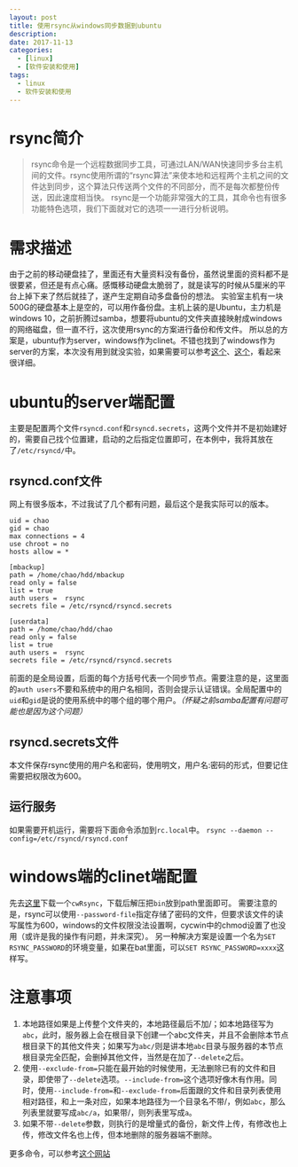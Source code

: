 ```yaml
---
layout: post
title: 使用rsync从windows同步数据到ubuntu
description: 
date: 2017-11-13
categories: 
  - [linux]
  - [软件安装和使用] 
tags:
  - linux
  - 软件安装和使用
---
```


# rsync简介

> rsync命令是一个远程数据同步工具，可通过LAN/WAN快速同步多台主机间的文件。rsync使用所谓的“rsync算法”来使本地和远程两个主机之间的文件达到同步，这个算法只传送两个文件的不同部分，而不是每次都整份传送，因此速度相当快。 rsync是一个功能非常强大的工具，其命令也有很多功能特色选项，我们下面就对它的选项一一进行分析说明。

# 需求描述

由于之前的移动硬盘挂了，里面还有大量资料没有备份，虽然说里面的资料都不是很要紧，但还是有点心痛。感慨移动硬盘太脆弱了，就是读写的时候从5厘米的平台上掉下来了然后就挂了，遂产生定期自动多盘备份的想法。
实验室主机有一块500G的硬盘基本上是空的，可以用作备份盘。主机上装的是Ubuntu，主力机是windows 10，之前折腾过samba，想要将ubuntu的文件夹直接映射成windows的网络磁盘，但一直不行，这次使用rsync的方案进行备份和传文件。
所以总的方案是，ubuntu作为server，windows作为clinet。不错也找到了windows作为server的方案，本次没有用到就没实验，如果需要可以参考[这个](https://my.oschina.net/angerbaby/blog/224148)、[这个](https://breeswish.org/blog/2016/10/21/rsync-windows/)，看起来很详细。

# ubuntu的server端配置

主要是配置两个文件`rsyncd.conf`和`rsyncd.secrets`，这两个文件并不是初始建好的，需要自己找个位置建，启动的之后指定位置即可，在本例中，我将其放在了`/etc/rsyncd/`中。

## rsyncd.conf文件

网上有很多版本，不过我试了几个都有问题，最后这个是我实际可以的版本。
```
uid = chao
gid = chao
max connections = 4
use chroot = no
hosts allow = *

[mbackup]
path = /home/chao/hdd/mbackup
read only = false
list = true
auth users =  rsync
secrets file = /etc/rsyncd/rsyncd.secrets

[userdata]
path = /home/chao/hdd/chao
read only = false
list = true
auth users =  rsync
secrets file = /etc/rsyncd/rsyncd.secrets
```
前面的是全局设置，后面的每个方括号代表一个同步节点。需要注意的是，这里面的`auth users`不要和系统中的用户名相同，否则会提示认证错误。全局配置中的`uid`和`gid`是说的使用系统中的哪个组的哪个用户。*（怀疑之前samba配置有问题可能也是因为这个问题）*

## rsyncd.secrets文件

本文件保存rsync使用的用户名和密码，使用明文，用户名:密码的形式，但要记住需要把权限改为600。

## 运行服务

如果需要开机运行，需要将下面命令添加到`rc.local`中。
`rsync --daemon --config=/etc/rsyncd/rsyncd.conf`

# windows端的clinet端配置

先去[这里](https://www.itefix.net/cwrsync)下载一个`cwRsync`，下载后解压把`bin`放到path里面即可。
需要注意的是，rsync可以使用`--password-file`指定存储了密码的文件，但要求该文件的读写属性为600，windows的文件权限没法设置啊，cycwin中的chmod设置了也没用（或许是我的操作有问题，并未深究）。
另一种解决方案是设置一个名为`SET RSYNC_PASSWORD`的环境变量，如果在bat里面，可以`SET RSYNC_PASSWORD=xxxx`这样写。

# 注意事项

1. 本地路径如果是上传整个文件夹的，本地路径最后不加/；如本地路径写为`abc`，此时，服务器上会在根目录下创建一个abc文件夹，并且不会删除本节点根目录下的其他文件夹；如果写为`abc/`则是讲本地`abc`目录与服务器的本节点根目录完全匹配，会删掉其他文件，当然是在加了`--delete`之后。
2. 使用`--exclude-from=`只能在最开始的时候使用，无法删除已有的文件和目录，即使带了`--delete`选项。`--include-from=`这个选项好像木有作用。同时，使用`--include-from=`和`--exclude-from=`后面跟的文件和目录列表使用相对路径，和上一条对应，如果本地路径为一个目录名不带/，例如`abc`，那么列表里就要写成`abc/a`，如果带/，则列表里写成`a`。
3. 如果不带`--delete`参数，则执行的是增量式的备份，新文件上传，有修改也上传，修改文件名也上传，但本地删除的服务器端不删除。

更多命令，可以参考[这个网站](http://man.linuxde.net/rsync)